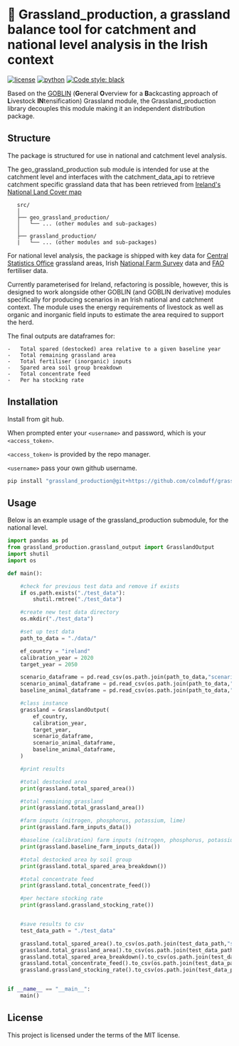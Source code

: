 # 🌱 Grassland_production, a grassland balance tool for catchment and national level analysis in the Irish context
[![license](https://img.shields.io/badge/License-MIT-red)](https://github.com/colmduff/grassland_production/blob/0.1.0/LICENSE)
[![python](https://img.shields.io/badge/python-3.9-blue?logo=python&logoColor=white)](https://github.com/colmduff/grassland_production)
[![Code style: black](https://img.shields.io/badge/code%20style-black-000000.svg)](https://github.com/psf/black)

 Based on the [GOBLIN](https://gmd.copernicus.org/articles/15/2239/2022/) (**G**eneral **O**verview for a **B**ackcasting approach of **L**ivestock **IN**tensification) Grassland module, the Grassland_production library decouples this module making it an independent distribution package.

## Structure
 The package is structured for use in national and catchment level analysis. 

 The geo_grassland_production sub module is intended for use at the catchment level and interfaces with the catchment_data_api to 
 retrieve catchment specific grassland data that has been retrieved from [Ireland's National Land Cover map](https://www.epa.ie/our-services/monitoring--assessment/assessment/mapping/national-land-cover-map/)

 ```
    src/
    │
    ├── geo_grassland_production/
    │   └── ... (other modules and sub-packages)
    │
    ├── grassland_production/
    |   └── ... (other modules and sub-packages)

 ```

 For national level analysis, the package is shipped with key data for [Central Statistics Office](https://www.cso.ie/en/index.html) grassland areas, Irish [National Farm Survey](https://www.teagasc.ie/rural-economy/rural-economy/national-farm-survey/) data and [FAO](https://www.fao.org/faostat/en/#home) fertiliser data. 

 Currently parameterised for Ireland, refactoring is possible, however, this is designed to work alongside other GOBLIN (and GOBLIN derivative) modules specifically for producing scenarios in an Irish national and catchment context. The module uses the energy requirements of livestock as well as organic and inorganic field inputs to estimate the area required to support the herd.  

 The final outputs are dataframes for:

    -   Total spared (destocked) area relative to a given baseline year
    -   Total remaining grassland area
    -   Total fertiliser (inorganic) inputs
    -   Spared area soil group breakdown
    -   Total concentrate feed
    -   Per ha stocking rate


## Installation

Install from git hub. 

When prompted enter your ```<username>``` and password, which is your ```<access_token>```.

```<access_token>``` is provided by the repo manager.

```<username>``` pass your own github username.


```bash
pip install "grassland_production@git+https://github.com/colmduff/grassland_production.git@main" 

```

## Usage
Below is an example usage of the grassland_production submodule, for the national level. 

```python
import pandas as pd
from grassland_production.grassland_output import GrasslandOutput
import shutil
import os

def main():

    #check for previous test data and remove if exists
    if os.path.exists("./test_data"):
        shutil.rmtree("./test_data")

    #create new test data directory
    os.mkdir("./test_data")

    #set up test data
    path_to_data = "./data/"

    ef_country = "ireland"
    calibration_year = 2020
    target_year = 2050

    scenario_dataframe = pd.read_csv(os.path.join(path_to_data,"scenario_dataframe1.csv"))
    scenario_animal_dataframe = pd.read_csv(os.path.join(path_to_data,"future_animals.csv"))
    baseline_animal_dataframe = pd.read_csv(os.path.join(path_to_data,"past_animals.csv"))

    #class instance
    grassland = GrasslandOutput(
        ef_country,
        calibration_year,
        target_year,
        scenario_dataframe,
        scenario_animal_dataframe,
        baseline_animal_dataframe,
    )

    #print results

    #total destocked area
    print(grassland.total_spared_area())

    #total remaining grassland 
    print(grassland.total_grassland_area())

    #farm inputs (nitrogen, phosphorus, potassium, lime)
    print(grassland.farm_inputs_data())

    #baseline (calibration) farm inputs (nitrogen, phosphorus, potassium, lime)
    print(grassland.baseline_farm_inputs_data())

    #total destocked area by soil group
    print(grassland.total_spared_area_breakdown())

    #total concentrate feed
    print(grassland.total_concentrate_feed())

    #per hectare stocking rate
    print(grassland.grassland_stocking_rate())


    #save results to csv
    test_data_path = "./test_data"

    grassland.total_spared_area().to_csv(os.path.join(test_data_path,"spared_area.csv"))
    grassland.total_grassland_area().to_csv(os.path.join(test_data_path,"total_grassland_area.csv"))
    grassland.total_spared_area_breakdown().to_csv(os.path.join(test_data_path,"spared_area_breakdown.csv"))
    grassland.total_concentrate_feed().to_csv(os.path.join(test_data_path,"concentrate_feed.csv"))
    grassland.grassland_stocking_rate().to_csv(os.path.join(test_data_path,"stocking_rate.csv"))


if __name__ == "__main__":
    main()
```
## License
This project is licensed under the terms of the MIT license.
